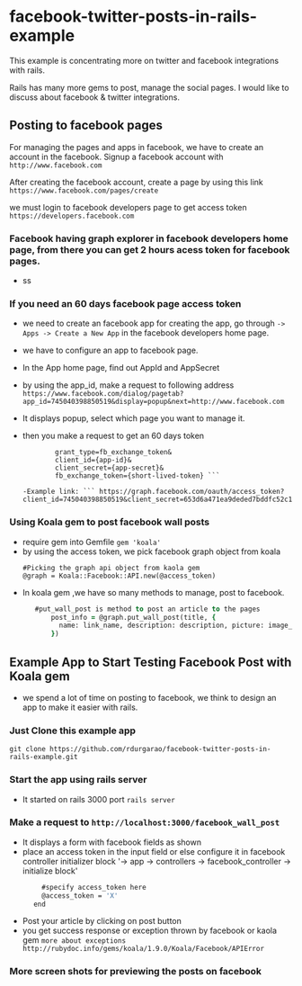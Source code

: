 facebook-twitter-posts-in-rails-example
=======================================

This example is concentrating more on twitter and facebook integrations with rails.

Rails has many more gems to post, manage the social pages. I would like to discuss about facebook & twitter integrations.

## Posting to facebook pages

  For managing the pages and apps in facebook, we have to create an account in the facebook.
  Signup a facebook account with
  `http://www.facebook.com`

  After creating the facebook account, create a page by using this link
  ```https://www.facebook.com/pages/create```

  we must login to facebook developers page to get access token
  ```https://developers.facebook.com```

### Facebook having graph explorer in facebook developers home page, from there you can get 2 hours acess token for facebook pages.
  * ss

### If you need an 60 days facebook page access token
 - we need to create an facebook app
    for creating the app, go through
    `-> Apps -> Create a New App` in the facebook developers home page.
 - we have to configure an app to facebook page.
 - In the App home page, find out AppId and AppSecret
 - by using the app_id, make a request to following address
  ```https://www.facebook.com/dialog/pagetab?app_id=745040398850519&display=popup&next=http://www.facebook.com```
 - It displays popup, select which page you want to manage it.
 - then you make a request to get an 60 days token

    ``` GET /oauth/access_token?
            grant_type=fb_exchange_token&
            client_id={app-id}&
            client_secret={app-secret}&
            fb_exchange_token={short-lived-token} ```

    -Example link: ``` https://graph.facebook.com/oauth/access_token?client_id=745040398850519&client_secret=653d6a471ea9deded7bddfc52c1642fb&grant_type=fb_exchange_token&fb_exchange_token=CAAKlnDxRGdcBAPFw25K59XoAF6ZBm3FpNAZABqI6mQYAudH8XCnt4ZCB0gN7vR3pahx25gu1jp9jARwIqReUBYfnPL8QNho1neCyQeRR0t4AElurhVhRLS9Sgmldo6o1bI1AFOGedb4JVDDZCCRDBaZC6jEqWZChrKTrzhpZCrBwqNkkRTNJ1RXStCnmIVfB0UZD```

### Using Koala gem to post facebook wall posts

  - require gem into Gemfile
    ```gem 'koala'```
  - by using the access token, we pick facebook graph object from koala
     ```
     #Picking the graph api object from kaola gem
     @graph = Koala::Facebook::API.new(@access_token)
     ```
  - In koala gem ,we have so many methods to manage, post to facebook.
    ```for posting to page
       #put_wall_post is method to post an article to the pages
           post_info = @graph.put_wall_post(title, {
             name: link_name, description: description, picture: image_url, link: page_link
           })
     ```

## Example App to Start Testing Facebook Post with Koala gem
- we spend a lot of time on posting to facebook, we think to design an app to make it easier with rails.

### Just Clone this example app
 ``` git clone https://github.com/rdurgarao/facebook-twitter-posts-in-rails-example.git ```

### Start the app using rails server
 - It started on rails 3000 port
 ``` rails server ```

### Make a request to `http://localhost:3000/facebook_wall_post`
  - It displays a form with facebook fields as shown
  - place an access token in the input field or else configure it in facebook controller initializer block '-> app -> controllers -> facebook_controller -> initialize block'
  ``` def initialize
          #specify access_token here
          @access_token = 'X'
        end
  ```
  - Post your article by clicking on post button
  - you get success response or exception thrown by facebook or kaola gem
    ``` more about exceptions http://rubydoc.info/gems/koala/1.9.0/Koala/Facebook/APIError ```

### More screen shots for previewing the posts on facebook




